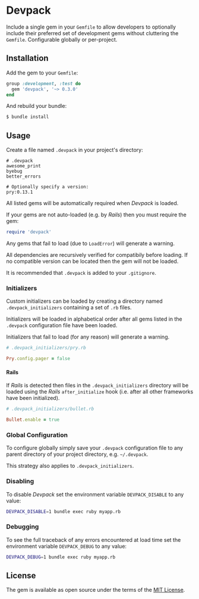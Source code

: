 # Devpack

Include a single gem in your `Gemfile` to allow developers to optionally include their preferred set of development gems without cluttering the `Gemfile`. Configurable globally or per-project.

## Installation

Add the gem to your `Gemfile`:

```ruby
group :development, :test do
  gem 'devpack', '~> 0.3.0'
end
```

And rebuild your bundle:

```bash
$ bundle install
```

## Usage

Create a file named `.devpack` in your project's directory:

```
# .devpack
awesome_print
byebug
better_errors

# Optionally specify a version:
pry:0.13.1
```

All listed gems will be automatically required when _Devpack_ is loaded.

If your gems are not auto-loaded (e.g. by _Rails_) then you must require the gem:
```ruby
require 'devpack'
```

Any gems that fail to load (due to `LoadError`) will generate a warning.

All dependencies are recursively verified for compatibily before loading. If no compatible version can be located then the gem will not be loaded.

It is recommended that `.devpack` is added to your `.gitignore`.

### Initializers

Custom initializers can be loaded by creating a directory named `.devpack_initializers` containing a set of `.rb` files.

Initializers will be loaded in alphabetical order after all gems listed in the `.devpack` configuration file have been loaded.

Initializers that fail to load (for any reason) will generate a warning.

```ruby
# .devpack_initializers/pry.rb

Pry.config.pager = false
```

#### Rails

If _Rails_ is detected then files in the `.devpack_initializers` directory will be loaded using the _Rails_ `after_initialize` hook (i.e. after all other frameworks have been initialized).

```ruby
# .devpack_initializers/bullet.rb

Bullet.enable = true
```

### Global Configuration

To configure globally simply save your `.devpack` configuration file to any parent directory of your project directory, e.g. `~/.devpack`.

This strategy also applies to `.devpack_initializers`.

### Disabling

To disable _Devpack_ set the environment variable `DEVPACK_DISABLE` to any value:
```bash
DEVPACK_DISABLE=1 bundle exec ruby myapp.rb
```

### Debugging

To see the full traceback of any errors encountered at load time set the environment variable `DEVPACK_DEBUG` to any value:
```bash
DEVPACK_DEBUG=1 bundle exec ruby myapp.rb
```

## License

The gem is available as open source under the terms of the [MIT License](https://opensource.org/licenses/MIT).
